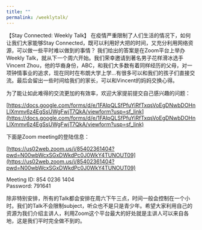 ```yaml
---
title: ""
permalink: /weeklytalk/
---
```


【Stay Connected: Weekly Talk】 在疫情严重限制了人们生活的情况下，如何让我们大家能够Stay Connected，既可以利用好大把的时间，又充分利用网络资源，可以做一些平时难以做到的事情？ 我们给出的答案是在Zoom平台上举办Weekly Talk，就从下一个周六开始。我们荣幸邀请到著名男子花样滑冰选手Vincent Zhou，他的华裔身份，ABC，和我们大多数有着同样经历的父母，对一项钟情事业的追求，现在同时在布朗大学上学...有很多可以和我们的孩子们直接交流。最后会留出一些时间给我们的家长，可以和Vincent的妈妈交换心得。

为了能让如此难得的交流更加的有效率，欢迎大家提前提交自己感兴趣的问题：

[https://docs.google.com/forms/d/e/1FAIpQLSfPfuYiRfTxqsVoEgDNwbDOHnLIXmmv6z4EgSsUWgFwjT7QkA/viewform?usp=sf_link](https://docs.google.com/forms/d/e/1FAIpQLSfPfuYiRfTxqsVoEgDNwbDOHnLIXmmv6z4EgSsUWgFwjT7QkA/viewform?usp=sf_link)

下面是Zoom meeting的登陆信息：

[https://us02web.zoom.us/j/85402361404?pwd=N00wbWcxSGxDWkdPc0J0WkY4TUNOUT09](https://us02web.zoom.us/j/85402361404?pwd=N00wbWcxSGxDWkdPc0J0WkY4TUNOUT09)

Meeting ID: 854 0236 1404  
Password: 791641  

除非特别安排，所有的Talk都会安排在周六下午三点，时间一般会控制在一个小时。我们的Talk不会限制subject，听众也不是只是青少年。希望大家利用自己的资源为我们介绍主讲人，利用Zoom这个平台最大的好处就是主讲人可以来自各地，这是我们平时完全做不到的。
